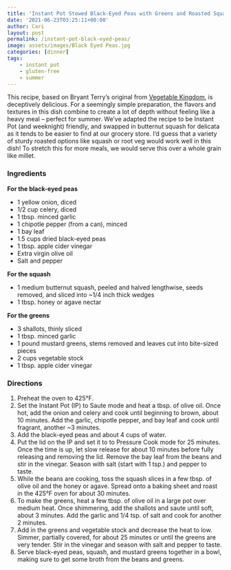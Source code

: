 ```yaml
---
title: 'Instant Pot Stewed Black-Eyed Peas with Greens and Roasted Squash'
date: '2021-06-23T03:25:11+00:00'
author: Cari
layout: post
permalink: /instant-pot-black-eyed-peas/
image: assets/images/Black Eyed Peas.jpg
categories: [dinner]
tags:
    - instant pot
    - gluten-free
    - summer
---
```


This recipe, based on Bryant Terry’s original from [Vegetable Kingdom](https://www.bryant-terry.com/allbooks), is deceptively delicious. For a seemingly simple preparation, the flavors and textures in this dish combine to create a lot of depth without feeling like a heavy meal – perfect for summer. We’ve adapted the recipe to be Instant Pot (and weeknight) friendly, and swapped in butternut squash for delicata as it tends to be easier to find at our grocery store. I’d guess that a variety of sturdy roasted options like squash or root veg would work well in this dish! To stretch this for more meals, we would serve this over a whole grain like millet.

<h3> Ingredients </h3>

**For the black-eyed peas**
- 1 yellow onion, diced
- 1/2 cup celery, diced
- 1 tbsp. minced garlic
- 1 chipotle pepper (from a can), minced
- 1 bay leaf
- 1.5 cups dried black-eyed peas
- 1 tbsp. apple cider vinegar
- Extra virgin olive oil
- Salt and pepper

**For the squash**
- 1 medium butternut squash, peeled and halved lengthwise, seeds removed, and sliced into ~1/4 inch thick wedges
- 1 tbsp. honey or agave nectar

**For the greens**
- 3 shallots, thinly sliced
- 1 tbsp. minced garlic
- 1 pound mustard greens, stems removed and leaves cut into bite-sized pieces
- 2 cups vegetable stock
- 1 tbsp. apple cider vinegar

<h3> Directions </h3>

1. Preheat the oven to 425°F.
2. Set the Instant Pot (IP) to Saute mode and heat a tbsp. of olive oil. Once hot, add the onion and celery and cook until beginning to brown, about 10 minutes. Add the garlic, chipotle pepper, and bay leaf and cook until fragrant, another ~3 minutes.
3. Add the black-eyed peas and about 4 cups of water.
4. Put the lid on the IP and set it to to Pressure Cook mode for 25 minutes. Once the time is up, let slow release for about 10 minutes before fully releasing and removing the lid. Remove the bay leaf from the beans and stir in the vinegar. Season with salt (start with 1 tsp.) and pepper to taste.
5. While the beans are cooking, toss the squash slices in a few tbsp. of olive oil and the honey or agave. Spread onto a baking sheet and roast in the 425°F oven for about 30 minutes.
6. To make the greens, heat a few tbsp. of olive oil in a large pot over medium heat. Once shimmering, add the shallots and saute until soft, about 3 minutes. Add the garlic and 1/4 tsp. of salt and cook for another 2 minutes.
7. Add in the greens and vegetable stock and decrease the heat to low. Simmer, partially covered, for about 25 minutes or until the greens are very tender. Stir in the vinegar and season with salt and pepper to taste.
8. Serve black-eyed peas, squash, and mustard greens together in a bowl, making sure to get some broth from the beans and greens.